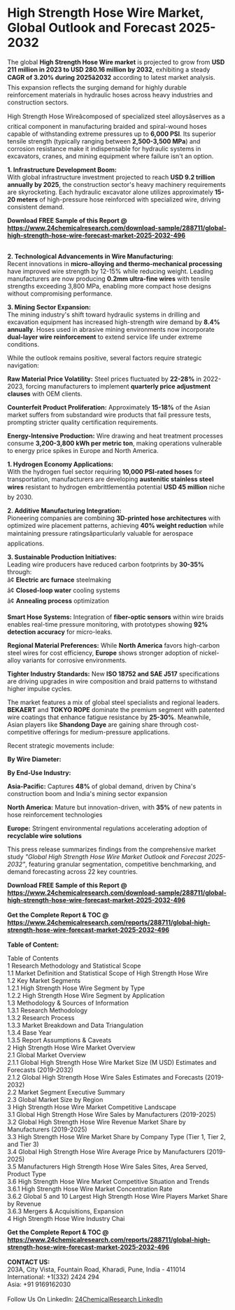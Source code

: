 <h1>High Strength Hose Wire Market, Global Outlook and Forecast 2025-2032</h1><p>The global <strong>High Strength Hose Wire market</strong> is projected to grow from <strong>USD 211 million in 2023 to USD 280.16 million by 2032</strong>, exhibiting a steady <strong>CAGR of 3.20% during 2025â2032</strong> according to latest market analysis. This expansion reflects the surging demand for highly durable reinforcement materials in hydraulic hoses across heavy industries and construction sectors.</p><p>High Strength Hose Wireâcomposed of specialized steel alloysâserves as a critical component in manufacturing braided and spiral-wound hoses capable of withstanding extreme pressures up to <strong>6,000 PSI</strong>. Its superior tensile strength (typically ranging between <strong>2,500-3,500 MPa</strong>) and corrosion resistance make it indispensable for hydraulic systems in excavators, cranes, and mining equipment where failure isn't an option.</p><p><strong>1. Infrastructure Development Boom:</strong><br>
With global infrastructure investment projected to reach <strong>USD 9.2 trillion annually by 2025</strong>, the construction sector's heavy machinery requirements are skyrocketing. Each hydraulic excavator alone utilizes approximately <strong>15-20 meters</strong> of high-pressure hose reinforced with specialized wire, driving consistent demand.</p><div><b>Download FREE Sample of this Report @ 
            <a href="https://www.24chemicalresearch.com/download-sample/288711/global-high-strength-hose-wire-forecast-market-2025-2032-496">
            https://www.24chemicalresearch.com/download-sample/288711/global-high-strength-hose-wire-forecast-market-2025-2032-496</a></b></div><br><p><strong>2. Technological Advancements in Wire Manufacturing:</strong><br>
Recent innovations in <strong>micro-alloying and thermo-mechanical processing</strong> have improved wire strength by 12-15% while reducing weight. Leading manufacturers are now producing <strong>0.2mm ultra-fine wires</strong> with tensile strengths exceeding 3,800 MPa, enabling more compact hose designs without compromising performance.</p><p><strong>3. Mining Sector Expansion:</strong><br>
The mining industry's shift toward hydraulic systems in drilling and excavation equipment has increased high-strength wire demand by <strong>8.4% annually</strong>. Hoses used in abrasive mining environments now incorporate <strong>dual-layer wire reinforcement</strong> to extend service life under extreme conditions.</p><p>While the outlook remains positive, several factors require strategic navigation:</p><p><strong>Raw Material Price Volatility:</strong> Steel prices fluctuated by <strong>22-28%</strong> in 2022-2023, forcing manufacturers to implement <strong>quarterly price adjustment clauses</strong> with OEM clients.</p><p><strong>Counterfeit Product Proliferation:</strong> Approximately <strong>15-18%</strong> of the Asian market suffers from substandard wire products that fail pressure tests, prompting stricter quality certification requirements.</p><p><strong>Energy-Intensive Production:</strong> Wire drawing and heat treatment processes consume <strong>3,200-3,800 kWh per metric ton</strong>, making operations vulnerable to energy price spikes in Europe and North America.</p><p><strong>1. Hydrogen Economy Applications:</strong><br>
With the hydrogen fuel sector requiring <strong>10,000 PSI-rated hoses</strong> for transportation, manufacturers are developing <strong>austenitic stainless steel wires</strong> resistant to hydrogen embrittlementâa potential <strong>USD 45 million</strong> niche by 2030.</p><p><strong>2. Additive Manufacturing Integration:</strong><br>
Pioneering companies are combining <strong>3D-printed hose architectures</strong> with optimized wire placement patterns, achieving <strong>40% weight reduction</strong> while maintaining pressure ratingsâparticularly valuable for aerospace applications.</p><p><strong>3. Sustainable Production Initiatives:</strong><br>
Leading wire producers have reduced carbon footprints by <strong>30-35%</strong> through:<br>
â¢ <strong>Electric arc furnace</strong> steelmaking<br>
â¢ <strong>Closed-loop water</strong> cooling systems<br>
â¢ <strong>Annealing process</strong> optimization</p><p><strong>Smart Hose Systems:</strong> Integration of <strong>fiber-optic sensors</strong> within wire braids enables real-time pressure monitoring, with prototypes showing <strong>92% detection accuracy</strong> for micro-leaks.</p><p><strong>Regional Material Preferences:</strong> While <strong>North America</strong> favors high-carbon steel wires for cost efficiency, <strong>Europe</strong> shows stronger adoption of nickel-alloy variants for corrosive environments.</p><p><strong>Tighter Industry Standards:</strong> New <strong>ISO 18752 and SAE J517</strong> specifications are driving upgrades in wire composition and braid patterns to withstand higher impulse cycles.</p><p>The market features a mix of global steel specialists and regional leaders. <strong>BEKAERT</strong> and <strong>TOKYO ROPE</strong> dominate the premium segment with patented wire coatings that enhance fatigue resistance by <strong>25-30%</strong>. Meanwhile, Asian players like <strong>Shandong Daye</strong> are gaining share through cost-competitive offerings for medium-pressure applications.</p><p>Recent strategic movements include:</p><p><strong>By Wire Diameter:</strong></p><p><strong>By End-Use Industry:</strong></p><p><strong>Asia-Pacific:</strong> Captures <strong>48%</strong> of global demand, driven by China's construction boom and India's mining sector expansion</p><p><strong>North America:</strong> Mature but innovation-driven, with <strong>35%</strong> of new patents in hose reinforcement technologies</p><p><strong>Europe:</strong> Stringent environmental regulations accelerating adoption of <strong>recyclable wire solutions</strong></p><p>This press release summarizes findings from the comprehensive market study <em>"Global High Strength Hose Wire Market Outlook and Forecast 2025-2032"</em>, featuring granular segmentation, competitive benchmarking, and demand forecasting across 22 key countries.</p><div><b>Download FREE Sample of this Report @ 
            <a href="https://www.24chemicalresearch.com/download-sample/288711/global-high-strength-hose-wire-forecast-market-2025-2032-496">
            https://www.24chemicalresearch.com/download-sample/288711/global-high-strength-hose-wire-forecast-market-2025-2032-496</a></b></div><br><div><b>Get the Complete Report & TOC @ 
            <a href="https://www.24chemicalresearch.com/reports/288711/global-high-strength-hose-wire-forecast-market-2025-2032-496">
            https://www.24chemicalresearch.com/reports/288711/global-high-strength-hose-wire-forecast-market-2025-2032-496</a></b></div><br>
            <b>Table of Content:</b><p>Table of Contents<br />
1 Research Methodology and Statistical Scope<br />
1.1 Market Definition and Statistical Scope of High Strength Hose Wire<br />
1.2 Key Market Segments<br />
1.2.1 High Strength Hose Wire Segment by Type<br />
1.2.2 High Strength Hose Wire Segment by Application<br />
1.3 Methodology & Sources of Information<br />
1.3.1 Research Methodology<br />
1.3.2 Research Process<br />
1.3.3 Market Breakdown and Data Triangulation<br />
1.3.4 Base Year<br />
1.3.5 Report Assumptions & Caveats<br />
2 High Strength Hose Wire Market Overview<br />
2.1 Global Market Overview<br />
2.1.1 Global High Strength Hose Wire Market Size (M USD) Estimates and Forecasts (2019-2032)<br />
2.1.2 Global High Strength Hose Wire Sales Estimates and Forecasts (2019-2032)<br />
2.2 Market Segment Executive Summary<br />
2.3 Global Market Size by Region<br />
3 High Strength Hose Wire Market Competitive Landscape<br />
3.1 Global High Strength Hose Wire Sales by Manufacturers (2019-2025)<br />
3.2 Global High Strength Hose Wire Revenue Market Share by Manufacturers (2019-2025)<br />
3.3 High Strength Hose Wire Market Share by Company Type (Tier 1, Tier 2, and Tier 3)<br />
3.4 Global High Strength Hose Wire Average Price by Manufacturers (2019-2025)<br />
3.5 Manufacturers High Strength Hose Wire Sales Sites, Area Served, Product Type<br />
3.6 High Strength Hose Wire Market Competitive Situation and Trends<br />
3.6.1 High Strength Hose Wire Market Concentration Rate<br />
3.6.2 Global 5 and 10 Largest High Strength Hose Wire Players Market Share by Revenue<br />
3.6.3 Mergers & Acquisitions, Expansion<br />
4 High Strength Hose Wire Industry Chai</p><div><b>Get the Complete Report & TOC @ 
            <a href="https://www.24chemicalresearch.com/reports/288711/global-high-strength-hose-wire-forecast-market-2025-2032-496">
            https://www.24chemicalresearch.com/reports/288711/global-high-strength-hose-wire-forecast-market-2025-2032-496</a></b></div><br><b>CONTACT US:</b><br>
            203A, City Vista, Fountain Road, Kharadi, Pune, India - 411014<br>
            International: +1(332) 2424 294<br>
            Asia: +91 9169162030 <br><br>
            Follow Us On LinkedIn: <a href="https://www.linkedin.com/company/24chemicalresearch/">24ChemicalResearch LinkedIn</a>